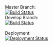 Master Branch:<br />
[![Build Status](https://pingdong.visualstudio.com/Common%20Library/_apis/build/status/library/dotnet/pingdong.shared?branchName=develop)](https://pingdong.visualstudio.com/Common%20Library/_build/latest?definitionId=12&branchName=develop)<br />
Develop Branch:<br />
[![Build Status](https://pingdong.visualstudio.com/Common%20Library/_apis/build/status/library/dotnet/pingdong.shared?branchName=master)](https://pingdong.visualstudio.com/Common%20Library/_build/latest?definitionId=12&branchName=master)<br />
<br />
Deployment:<br />
[![Deployment Status](https://pingdong.vsrm.visualstudio.com/_apis/public/Release/badge/b57e1bf9-2061-450c-b27e-4c0fc8307b1a/4/4)](https://pingdong.visualstudio.com/Common%20Library/_release?view=all&definitionId=4)
